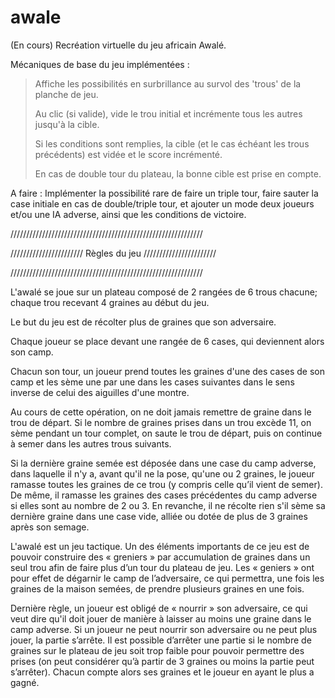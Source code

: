 # awale
(En cours) Recréation virtuelle du jeu africain Awalé.



Mécaniques de base du jeu implémentées : 
> Affiche les possibilités en surbrillance au survol des 'trous' de la planche de jeu.
> 
> Au clic (si valide), vide le trou initial et incrémente tous les autres jusqu'à la cible.
> 
> Si les conditions sont remplies, la cible (et le cas échéant les trous précédents) est vidée et le score incrémenté.
> 
> En cas de double tour du plateau, la bonne cible est prise en compte.



A faire : Implémenter la possibilité rare de faire un triple tour, faire sauter la case initiale en cas de double/triple tour, et ajouter un mode deux joueurs et/ou une IA adverse, ainsi que les conditions de victoire.

/////////////////////////////////////////////////////////////

/////////////////////// Règles du jeu ///////////////////////

/////////////////////////////////////////////////////////////

L'awalé se joue sur un plateau composé de 2 rangées de 6 trous chacune; chaque trou recevant 4 graines au début du jeu.

Le but du jeu est de récolter plus de graines que son adversaire.

Chaque joueur se place devant une rangée de 6 cases, qui deviennent alors son camp.

Chacun son tour, un joueur prend toutes les graines d'une des cases de son camp et les sème une par une dans les cases suivantes dans le sens inverse de celui des aiguilles d'une montre. 

Au cours de cette opération, on ne doit jamais remettre de graine dans le trou de départ. Si le nombre de graines prises dans un trou excède 11, on sème pendant un tour complet, on saute le trou de départ, puis on continue à semer dans les autres trous suivants.

Si la dernière graine semée est déposée dans une case du camp adverse, dans laquelle il n'y a, avant qu'il ne la pose, qu'une ou 2 graines, le joueur ramasse toutes les graines de ce trou (y compris celle qu’il vient de semer). De même, il ramasse les graines des cases précédentes du camp adverse si elles sont au nombre de 2 ou 3. En revanche, il ne récolte rien s'il sème sa dernière graine dans une case vide, alliée ou dotée de plus de 3 graines après son semage.
 
L'awalé est un jeu tactique. Un des éléments importants de ce jeu est de pouvoir construire des « greniers » par accumulation de graines dans un seul trou afin de faire plus d’un tour du plateau de jeu. Les « geniers » ont pour effet de dégarnir le camp de l’adversaire, ce qui permettra, une fois les graines de la maison semées, de prendre plusieurs graines en une fois.

Dernière règle, un joueur est obligé de « nourrir » son adversaire, ce qui veut dire qu'il doit jouer de manière à laisser au moins une graine dans le camp adverse. Si un joueur ne peut nourrir son adversaire ou ne peut plus jouer, la partie s’arrête. Il est possible d’arrêter une partie si le nombre de graines sur le plateau de jeu soit trop faible pour pouvoir permettre des prises (on peut considérer qu’à partir de 3 graines ou moins la partie peut s’arrêter). Chacun compte alors ses graines et le joueur en ayant le plus a gagné.
